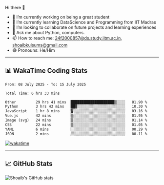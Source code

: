 Hi there 👋

<!--
**shoaib2000857/shoaib2000857** is a ✨ _special_ ✨ repository because its `README.md` (this file) appears on your GitHub profile.

Here are some ideas to get you started: -->

- 🔭 I’m currently working on being a great student  
- 🌱 I’m currently learning DataScience and Programming from IIT Madras  
- 👯 I’m looking to collaborate on future projects and learning experiences  
- 💬 Ask me about Python, computers.  
- 📫 How to reach me: 24f2000857@ds.study.iitm.ac.in, shoaibkulsums@gmail.com  
- 😄 Pronouns: He/Him  

---

## 📊 WakaTime Coding Stats

<!--START_SECTION:waka-->

```txt
From: 08 July 2025 - To: 15 July 2025

Total Time: 6 hrs 33 mins

Other         29 hrs 41 mins  ████████████████████▒░░░░   81.90 %
Python        3 hrs 43 mins   ██▓░░░░░░░░░░░░░░░░░░░░░░   10.30 %
JavaScript    1 hr 8 mins     ▓░░░░░░░░░░░░░░░░░░░░░░░░   03.16 %
Vue.js        42 mins         ▒░░░░░░░░░░░░░░░░░░░░░░░░   01.95 %
Image (svg)   24 mins         ▒░░░░░░░░░░░░░░░░░░░░░░░░   01.14 %
CSS           22 mins         ▒░░░░░░░░░░░░░░░░░░░░░░░░   01.05 %
YAML          6 mins          ░░░░░░░░░░░░░░░░░░░░░░░░░   00.29 %
JSON          2 mins          ░░░░░░░░░░░░░░░░░░░░░░░░░   00.11 %
```

<!--END_SECTION:waka-->

[![wakatime](https://wakatime.com/badge/user/a85deef6-2e94-465d-998e-c54914c040a2.svg)](https://wakatime.com/@a85deef6-2e94-465d-998e-c54914c040a2)

---

## 📈 GitHub Stats

![Shoaib's GitHub stats](https://github-readme-stats.vercel.app/api?username=shoaib2000857&show_icons=true&theme=radical)
